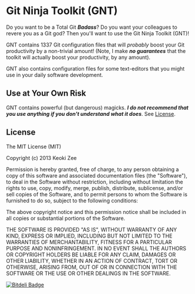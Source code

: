 Git Ninja Toolkit (GNT)
=======================

Do you want to be a Total Git ***Badass***? Do you want your
colleagues to revere you as a Git god? Then you'll want to use the Git
Ninja Toolkit (GNT)!

GNT contains 1337 Git configuration files that will *probably* boost
your Git productivity by a non-trivial amount! (Note, I make ***no
guarantees*** that the toolkit will actually boost your productivity,
by any amount).

GNT also contains configuration files for some text-editors that you
might use in your daily software development.

Use at Your Own Risk
--------------------

GNT contains powerful (but dangerous) magicks. ***I do not recommend
that you use anything if you don't understand what it does***. See
[License](#license).

License
-------

The MIT License (MIT)

Copyright (c) 2013 Keoki Zee

Permission is hereby granted, free of charge, to any person obtaining
a copy of this software and associated documentation files (the
"Software"), to deal in the Software without restriction, including
without limitation the rights to use, copy, modify, merge, publish,
distribute, sublicense, and/or sell copies of the Software, and to
permit persons to whom the Software is furnished to do so, subject to
the following conditions:

The above copyright notice and this permission notice shall be
included in all copies or substantial portions of the Software.

THE SOFTWARE IS PROVIDED "AS IS", WITHOUT WARRANTY OF ANY KIND,
EXPRESS OR IMPLIED, INCLUDING BUT NOT LIMITED TO THE WARRANTIES OF
MERCHANTABILITY, FITNESS FOR A PARTICULAR PURPOSE AND NONINFRINGEMENT.
IN NO EVENT SHALL THE AUTHORS OR COPYRIGHT HOLDERS BE LIABLE FOR ANY
CLAIM, DAMAGES OR OTHER LIABILITY, WHETHER IN AN ACTION OF CONTRACT,
TORT OR OTHERWISE, ARISING FROM, OUT OF OR IN CONNECTION WITH THE
SOFTWARE OR THE USE OR OTHER DEALINGS IN THE SOFTWARE.


[![Bitdeli Badge](https://d2weczhvl823v0.cloudfront.net/coldhawaiian/git-ninja-toolkit/trend.png)](https://bitdeli.com/free "Bitdeli Badge")

